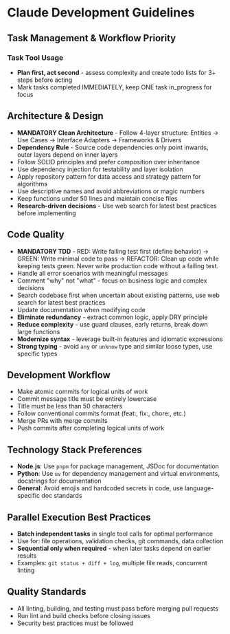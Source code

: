 # Claude Development Guidelines

## Task Management & Workflow Priority

### Task Tool Usage
- **Plan first, act second** - assess complexity and create todo lists for 3+ steps before acting
- Mark tasks completed IMMEDIATELY, keep ONE task in_progress for focus

## Architecture & Design
- **MANDATORY Clean Architecture** - Follow 4-layer structure: Entities → Use Cases → Interface Adapters → Frameworks & Drivers
- **Dependency Rule** - Source code dependencies only point inwards, outer layers depend on inner layers
- Follow SOLID principles and prefer composition over inheritance
- Use dependency injection for testability and layer isolation
- Apply repository pattern for data access and strategy pattern for algorithms
- Use descriptive names and avoid abbreviations or magic numbers
- Keep functions under 50 lines and maintain concise files
- **Research-driven decisions** - Use web search for latest best practices before implementing

## Code Quality
- **MANDATORY TDD** - RED: Write failing test first (define behavior) → GREEN: Write minimal code to pass → REFACTOR: Clean up code while keeping tests green. Never write production code without a failing test.
- Handle all error scenarios with meaningful messages
- Comment "why" not "what" - focus on business logic and complex decisions
- Search codebase first when uncertain about existing patterns, use web search for latest best practices
- Update documentation when modifying code
- **Eliminate redundancy** - extract common logic, apply DRY principle
- **Reduce complexity** - use guard clauses, early returns, break down large functions
- **Modernize syntax** - leverage built-in features and idiomatic expressions
- **Strong typing** - avoid `any` or `unknow` type and similar loose types, use specific types

## Development Workflow
- Make atomic commits for logical units of work
- Commit message title must be entirely lowercase
- Title must be less than 50 characters
- Follow conventional commits format (feat:, fix:, chore:, etc.)
- Merge PRs with merge commits
- Push commits after completing logical units of work

## Technology Stack Preferences
- **Node.js**: Use `pnpm` for package management, JSDoc for documentation
- **Python**: Use `uv` for dependency management and virtual environments, docstrings for documentation
- **General**: Avoid emojis and hardcoded secrets in code, use language-specific doc standards

## Parallel Execution Best Practices
- **Batch independent tasks** in single tool calls for optimal performance
- Use for: file operations, validation checks, git commands, data collection
- **Sequential only when required** - when later tasks depend on earlier results
- Examples: `git status + diff + log`, multiple file reads, concurrent linting

## Quality Standards
- All linting, building, and testing must pass before merging pull requests
- Run lint and build checks before closing issues
- Security best practices must be followed
